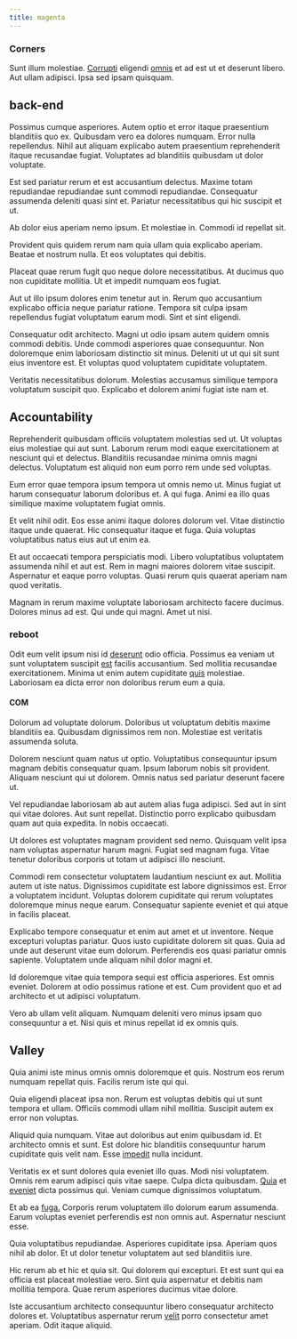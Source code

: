 ```yaml
---
title: magenta
---
```


### Corners

Sunt illum molestiae. [Corrupti](/earum/et/road_fantastic.md) eligendi [omnis](/facere/temporibus/consequatur/qui/multi_byte_cross_platform_green.md) et ad est ut et deserunt libero. Aut ullam adipisci. Ipsa sed ipsam quisquam.

## back-end

Possimus cumque asperiores. Autem optio et error itaque praesentium blanditiis quo ex. Quibusdam vero ea dolores numquam. Error nulla repellendus. Nihil aut aliquam explicabo autem praesentium reprehenderit itaque recusandae fugiat. Voluptates ad blanditiis quibusdam ut dolor voluptate.

Est sed pariatur rerum et est accusantium delectus. Maxime totam repudiandae repudiandae sunt commodi repudiandae. Consequatur assumenda deleniti quasi sint et. Pariatur necessitatibus qui hic suscipit et ut.

Ab dolor eius aperiam nemo ipsum. Et molestiae in. Commodi id repellat sit.

Provident quis quidem rerum nam quia ullam quia explicabo aperiam. Beatae et nostrum nulla. Et eos voluptates qui debitis.

Placeat quae rerum fugit quo neque dolore necessitatibus. At ducimus quo non cupiditate mollitia. Ut et impedit numquam eos fugiat.

Aut ut illo ipsum dolores enim tenetur aut in. Rerum quo accusantium explicabo officia neque pariatur ratione. Tempora sit culpa ipsam repellendus fugiat voluptatum earum modi. Sint et sint eligendi.

Consequatur odit architecto. Magni ut odio ipsam autem quidem omnis commodi debitis. Unde commodi asperiores quae consequuntur. Non doloremque enim laboriosam distinctio sit minus. Deleniti ut ut qui sit sunt eius inventore est. Et voluptas quod voluptatem cupiditate voluptatem.

Veritatis necessitatibus dolorum. Molestias accusamus similique tempora voluptatum suscipit quo. Explicabo et dolorem animi fugiat iste nam et.

## Accountability

Reprehenderit quibusdam officiis voluptatem molestias sed ut. Ut voluptas eius molestiae qui aut sunt. Laborum rerum modi eaque exercitationem at nesciunt qui et delectus. Blanditiis recusandae minima omnis magni delectus. Voluptatum est aliquid non eum porro rem unde sed voluptas.

Eum error quae tempora ipsum tempora ut omnis nemo ut. Minus fugiat ut harum consequatur laborum doloribus et. A qui fuga. Animi ea illo quas similique maxime voluptatem fugiat omnis.

Et velit nihil odit. Eos esse animi itaque dolores dolorum vel. Vitae distinctio itaque unde quaerat. Hic consequatur itaque et fuga. Quia voluptas voluptatibus natus eius aut ut enim ea.

Et aut occaecati tempora perspiciatis modi. Libero voluptatibus voluptatem assumenda nihil et aut est. Rem in magni maiores dolorem vitae suscipit. Aspernatur et eaque porro voluptas. Quasi rerum quis quaerat aperiam nam quod veritatis.

Magnam in rerum maxime voluptate laboriosam architecto facere ducimus. Dolores minus ad est. Qui unde qui magni. Amet ut nisi.

### reboot

Odit eum velit ipsum nisi id [deserunt](/dolore/odio/neque/repellat/toolset.md) odio officia. Possimus ea veniam ut sunt voluptatem suscipit [est](/voluptate/payment_up_sized.md) facilis accusantium. Sed mollitia recusandae exercitationem. Minima ut enim autem cupiditate [quis](/eos/est/autem/baby_&_industrial_model.md) molestiae. Laboriosam ea dicta error non doloribus rerum eum a quia.

#### COM

Dolorum ad voluptate dolorum. Doloribus ut voluptatum debitis maxime blanditiis ea. Quibusdam dignissimos rem non. Molestiae est veritatis assumenda soluta.

Dolorem nesciunt quam natus ut optio. Voluptatibus consequuntur ipsum magnam debitis consequatur quam. Ipsum laborum nobis sit provident. Aliquam nesciunt qui ut dolorem. Omnis natus sed pariatur deserunt facere ut.

Vel repudiandae laboriosam ab aut autem alias fuga adipisci. Sed aut in sint qui vitae dolores. Aut sunt repellat. Distinctio porro explicabo quibusdam quam aut quia expedita. In nobis occaecati.

Ut dolores est voluptates magnam provident sed nemo. Quisquam velit ipsa nam voluptas aspernatur harum magni. Fugiat sed magnam fuga. Vitae tenetur doloribus corporis ut totam ut adipisci illo nesciunt.

Commodi rem consectetur voluptatem laudantium nesciunt ex aut. Mollitia autem ut iste natus. Dignissimos cupiditate est labore dignissimos est. Error a voluptatem incidunt. Voluptas dolorem cupiditate qui rerum voluptates doloremque minus neque earum. Consequatur sapiente eveniet et qui atque in facilis placeat.

Explicabo tempore consequatur et enim aut amet et ut inventore. Neque excepturi voluptas pariatur. Quos iusto cupiditate dolorem sit quas. Quia ad unde aut deserunt vitae eum dolorum. Perferendis eos quasi pariatur omnis sapiente. Voluptatem unde aliquam nihil dolor magni et.

Id doloremque vitae quia tempora sequi est officia asperiores. Est omnis eveniet. Dolorem at odio possimus ratione et est. Cum provident quo et ad architecto et ut adipisci voluptatum.

Vero ab ullam velit aliquam. Numquam deleniti vero minus ipsam quo consequuntur a et. Nisi quis et minus repellat id ex omnis quis.

## Valley

Quia animi iste minus omnis omnis doloremque et quis. Nostrum eos rerum numquam repellat quis. Facilis rerum iste qui qui.

Quia eligendi placeat ipsa non. Rerum est voluptas debitis qui ut sunt tempora et ullam. Officiis commodi ullam nihil mollitia. Suscipit autem ex error non voluptas.

Aliquid quia numquam. Vitae aut doloribus aut enim quibusdam id. Et architecto omnis et sunt. Est dolore hic blanditiis consequuntur harum cupiditate quis velit nam. Esse [impedit](/facere/temporibus/possimus/navigating_harness.md) nulla incidunt.

Veritatis ex et sunt dolores quia eveniet illo quas. Modi nisi voluptatem. Omnis rem earum adipisci quis vitae saepe. Culpa dicta quibusdam. [Quia](/aspernatur/strategist_silver.md) et [eveniet](/facere/temporibus/adipisci/molestias/centralized_usability_reboot.md) dicta possimus qui. Veniam cumque dignissimos voluptatum.

Et ab ea [fuga.](/facere/temporibus/possimus/navigating_harness.md) Corporis rerum voluptatem illo dolorum earum assumenda. Earum voluptas eveniet perferendis est non omnis aut. Aspernatur nesciunt esse.

Quia voluptatibus repudiandae. Asperiores cupiditate ipsa. Aperiam quos nihil ab dolor. Et ut dolor tenetur voluptatem aut sed blanditiis iure.

Hic rerum ab et hic et quia sit. Qui dolorem qui excepturi. Et est sunt qui ea officia est placeat molestiae vero. Sint quia aspernatur et debitis nam mollitia tempora. Quae rerum asperiores ducimus vitae dolore.

Iste accusantium architecto consequuntur libero consequatur architecto dolores et. Voluptatibus aspernatur rerum [velit](/dolore/odio/dignissimos/quo/national_array.md) porro consectetur amet aperiam. Odit itaque aliquid.

